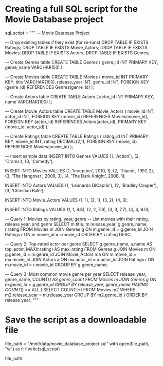 # Creating a full SQL script for the Movie Database project
sql_script = """
-- Movie Database Project

-- Drop existing tables if they exist (for re-runs)
DROP TABLE IF EXISTS Ratings;
DROP TABLE IF EXISTS Movie_Actors;
DROP TABLE IF EXISTS Movies;
DROP TABLE IF EXISTS Actors;
DROP TABLE IF EXISTS Genres;

-- Create Genres table
CREATE TABLE Genres (
    genre_id INT PRIMARY KEY,
    genre_name VARCHAR(50)
);

-- Create Movies table
CREATE TABLE Movies (
    movie_id INT PRIMARY KEY,
    title VARCHAR(100),
    release_year INT,
    genre_id INT,
    FOREIGN KEY (genre_id) REFERENCES Genres(genre_id)
);

-- Create Actors table
CREATE TABLE Actors (
    actor_id INT PRIMARY KEY,
    name VARCHAR(100)
);

-- Create Movie_Actors table
CREATE TABLE Movie_Actors (
    movie_id INT,
    actor_id INT,
    FOREIGN KEY (movie_id) REFERENCES Movies(movie_id),
    FOREIGN KEY (actor_id) REFERENCES Actors(actor_id),
    PRIMARY KEY (movie_id, actor_id)
);

-- Create Ratings table
CREATE TABLE Ratings (
    rating_id INT PRIMARY KEY,
    movie_id INT,
    rating DECIMAL(2,1),
    FOREIGN KEY (movie_id) REFERENCES Movies(movie_id)
);

-- Insert sample data
INSERT INTO Genres VALUES
(1, 'Action'), (2, 'Drama'), (3, 'Comedy');

INSERT INTO Movies VALUES
(1, 'Inception', 2010, 1),
(2, 'Titanic', 1997, 2),
(3, 'The Hangover', 2009, 3),
(4, 'The Dark Knight', 2008, 1);

INSERT INTO Actors VALUES
(1, 'Leonardo DiCaprio'), (2, 'Bradley Cooper'), (3, 'Christian Bale');

INSERT INTO Movie_Actors VALUES
(1, 1), (2, 1), (3, 2), (4, 3);

INSERT INTO Ratings VALUES
(1, 1, 8.8), (2, 2, 7.8), (3, 3, 7.7), (4, 4, 9.0);

-- Query 1: Movies by rating, year, genre
-- List movies with their rating, release year, and genre
SELECT 
    m.title,
    m.release_year,
    g.genre_name,
    r.rating
FROM Movies m
JOIN Genres g ON m.genre_id = g.genre_id
JOIN Ratings r ON m.movie_id = r.movie_id
ORDER BY r.rating DESC;

-- Query 2: Top-rated actor per genre
SELECT 
    g.genre_name,
    a.name AS top_actor,
    MAX(r.rating) AS max_rating
FROM Genres g
JOIN Movies m ON g.genre_id = m.genre_id
JOIN Movie_Actors ma ON m.movie_id = ma.movie_id
JOIN Actors a ON ma.actor_id = a.actor_id
JOIN Ratings r ON m.movie_id = r.movie_id
GROUP BY g.genre_name;

-- Query 3: Most common movie genre per year
SELECT 
    release_year,
    genre_name,
    COUNT(*) AS genre_count
FROM Movies m
JOIN Genres g ON m.genre_id = g.genre_id
GROUP BY release_year, genre_name
HAVING COUNT(*) >= ALL (
    SELECT COUNT(*)
    FROM Movies m2
    WHERE m2.release_year = m.release_year
    GROUP BY m2.genre_id
)
ORDER BY release_year;
"""

# Save the script as a downloadable file
file_path = "/mnt/data/movie_database_project.sql"
with open(file_path, "w") as f:
    f.write(sql_script)

file_path
